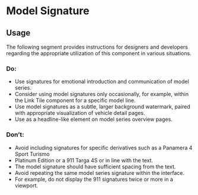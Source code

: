# Model Signature

<TableOfContents></TableOfContents>

## Usage

The following segment provides instructions for designers and developers regarding the appropriate utilization of this
component in various situations.

### Do:

- Use signatures for emotional introduction and communication of model series.
- Consider using model signatures only occasionally, for example, within the Link Tile component for a specific model
  line.
- Use model signatures as a subtle, larger background watermark, paired with appropriate visualization of vehicle detail
  pages.
- Use as a headline-like element on model series overview pages.

### Don’t:

- Avoid including signatures for specific derivatives such as a Panamera 4 Sport Turismo
- Platinum Edition or a 911 Targa 4S or in line with the text.
- The model signature should have sufficient spacing from the text.
- Avoid repeating the same model series signature within the interface.
- For example, do not display the 911 signatures twice or more in a viewport.
